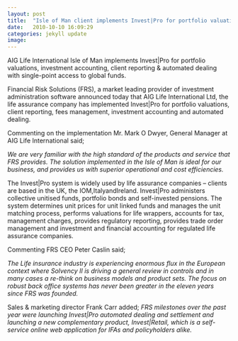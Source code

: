 ```yaml
---
layout: post
title:  "Isle of Man client implements Invest|Pro for portfolio valuations, investment accounting, client reporting & automated dealing with single-point access to global funds"
date:   2010-10-10 16:09:29
categories: jekyll update
image: 
---
```


AIG Life International Isle of Man implements Invest|Pro for portfolio valuations, investment accounting, client reporting & automated dealing with single-point access to global funds.

Financial Risk Solutions (FRS), a market leading provider of investment administration software  announced today that AIG Life International Ltd, the life assurance company has implemented Invest|Pro for portfolio valuations, client reporting, fees management, investment accounting and automated dealing.

Commenting on the implementation Mr. Mark O Dwyer, General Manager at AIG Life International said;

*We are very familiar with the high standard of the products and service that FRS provides. The solution implemented in the Isle of Man is ideal for our business, and provides us with superior operational and cost efficiencies.*

The Invest|Pro system is widely used by life assurance companies – clients are based in the UK, the IOM,ItalyandIreland. Invest|Pro administers collective unitised funds, portfolio bonds and self-invested pensions. The system determines unit prices for unit linked funds and manages the unit matching process, performs valuations for life wrappers, accounts for tax, management charges, provides regulatory reporting, provides trade order management and investment and financial accounting for regulated life assurance companies.

Commenting FRS CEO Peter Caslin said;

*The Life insurance industry is experiencing enormous flux in the European context where Solvency II is driving a general review in controls and in many cases a re-think on business models and product sets. The focus on robust back office systems has never been greater in the eleven years since FRS was founded.*


Sales & marketing director Frank Carr added;
*FRS milestones over the past year were launching Invest|Pro automated dealing and settlement and launching a new complementary product, Invest|Retail, which is a self-service online web application for IFAs and policyholders alike.*